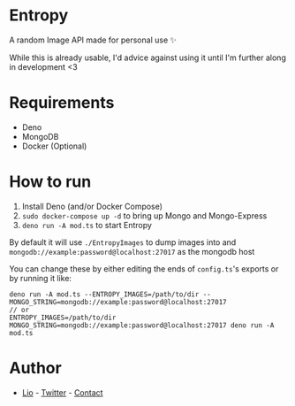 # Entropy

A random Image API made for personal use :sparkles:

While this is already usable, I'd advice against using it until I'm further along in development <3

# Requirements

- Deno
- MongoDB
- Docker (Optional)

# How to run

1. Install Deno (and/or Docker Compose)
2. `sudo docker-compose up -d` to bring up Mongo and Mongo-Express
3. `deno run -A mod.ts` to start Entropy

By default it will use `./EntropyImages` to dump images into and `mongodb://example:password@localhost:27017` as the mongodb host

You can change these by either editing the ends of `config.ts`'s exports or by running it like:

```shell
deno run -A mod.ts --ENTROPY_IMAGES=/path/to/dir --MONGO_STRING=mongodb://example:password@localhost:27017
// or
ENTROPY_IMAGES=/path/to/dir MONGO_STRING=mongodb://example:password@localhost:27017 deno run -A mod.ts
```

# Author

- [Lio] - [Twitter] - [Contact]

[lio]: https://himbo.cat
[twitter]: https://kji.tf/twitter
[contact]: mailto:entropy@werewolf.design?subject=%5BENTROPY%5D%20-
